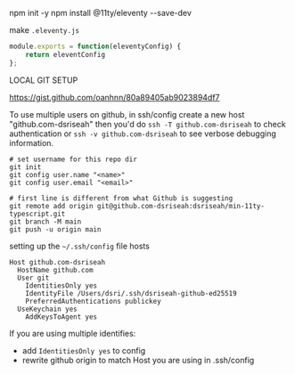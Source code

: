npm init -y
npm install @11ty/eleventy --save-dev

make `.eleventy.js`
```js
module.exports = function(eleventyConfig) {
    return eleventConfig
};
```

LOCAL GIT SETUP

https://gist.github.com/oanhnn/80a89405ab9023894df7

To use multiple users on github, in ssh/config create a new host "github.com-dsriseah"
then you'd do `ssh -T github.com-dsriseah` to check authentication or `ssh -v github.com-dsriseah` to see verbose debugging information.


```
# set username for this repo dir
git init
git config user.name "<name>"
git config user.email "<email>"

# first line is different from what Github is suggesting
git remote add origin git@github.com-dsriseah:dsriseah/min-11ty-typescript.git
git branch -M main
git push -u origin main
```

setting up the `~/.ssh/config` file hosts
```
Host github.com-dsriseah
  HostName github.com
  User git
	IdentitiesOnly yes
	IdentityFile /Users/dsri/.ssh/dsriseah-github-ed25519
	PreferredAuthentications publickey
  UseKeychain yes
	AddKeysToAgent yes
```
If you are using multiple identifies:
* add `IdentitiesOnly yes` to config
* rewrite github origin to match Host you are using in .ssh/config

